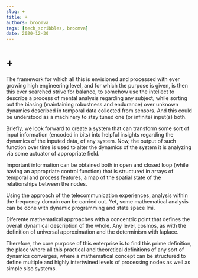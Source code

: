 ```yaml
---
slug: +
title: +
authors: broomva
tags: [tech_scribbles, broomva]
date: 2020-12-30
---
```

# +

The framework for which all this is envisioned and processed with ever growing high engineering level, and for which the purpose is given, is then this ever searched strive for balance, to somehow use the intellect to describe a process of mental analysis regarding any subject, while sorting out the biasing (maintaining robustness and endurance) over unknown dynamics described in temporal data collected from sensors. And this could be understood as a machinery to stay tuned one (or infinite) input(s) both.

Briefly, we look forward to create a system that can transform some sort of input information (encoded in bits) into helpful insights regarding the dynamics of the inputed data, of any system. Now, the output of such function over time is used to alter the dynamics of the system it is analyzing via some actuator of appropriate field.

Important information can be obtained both in open and closed loop (while having an appropriate control function) that is structured in arrays of temporal and process features, a map of the spatial state of the relationships between the nodes.

Using the approach of the telecommunication experiences, analysis within the frequency domain can be carried out. Yet, some mathematical analysis can be done with dynamic programming and state space lmi.

Diferente mathematical approaches with a concentric point that defines the overall dynamical description of the whole. Any level, cosmos, as with the definition of universal approximation and the determinism with laplace.

Therefore, the core purpose of this enterprise is to find this prime definition, the place where all this practical and theoretical definitions of any sort of dynamics converges, where a mathematical concept can be structured to define multiple and highly intertwined levels of processing nodes as well as simple siso systems.